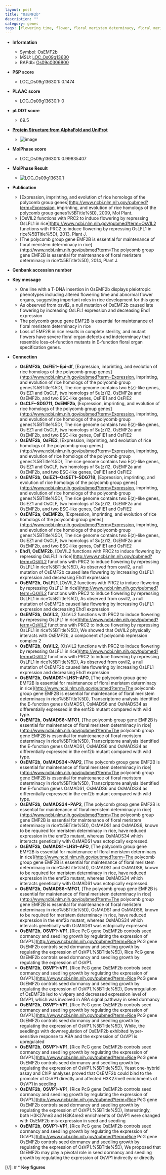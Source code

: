 ```yaml
---
layout: post
title: "OsEMF2b"
description: ""
category: genes
tags: [flowering time, flower, floral meristem determinacy, floral meristem, floral, sterility, floral organ]
---
```


* **Information**  
    + Symbol: OsEMF2b  
    + MSU: [LOC_Os09g13630](http://rice.plantbiology.msu.edu/cgi-bin/ORF_infopage.cgi?orf=LOC_Os09g13630)  
    + RAPdb: [Os09g0306800](http://rapdb.dna.affrc.go.jp/viewer/gbrowse_details/irgsp1?name=Os09g0306800)  

* **PSP score**  
    + LOC_Os09g13630.1: 0.1474 

* **PLAAC score**  
    + LOC_Os09g13630.1: 0 

* **pLDDT score**
    + 69.5

* **[Protein Structure from AlphaFold and UniProt](https://www.uniprot.org/uniprotkb/Q69KN0/entry#structure)**
    + ![image](https://ricepsp.github.io/images/Q6/AF-Q69KN0-F1.png)

* **MolPhase score**
    + LOC_Os09g13630.1: 0.99835407

* **MolPhase Result**
    + ![LOC_Os09g13630.1](https://304243504.github.io/Pictures/LOC_Os09g/LOC_Os09g13630.1.png)

* **Publication**  
    + [Expression, imprinting, and evolution of rice homologs of the polycomb group genes](http://www.ncbi.nlm.nih.gov/pubmed?term=Expression, imprinting, and evolution of rice homologs of the polycomb group genes%5BTitle%5D), 2009, Mol Plant.
    + [OsVIL2 functions with PRC2 to induce flowering by repressing OsLFL1 in rice](http://www.ncbi.nlm.nih.gov/pubmed?term=OsVIL2 functions with PRC2 to induce flowering by repressing OsLFL1 in rice%5BTitle%5D), 2013, Plant J.
    + [The polycomb group gene EMF2B is essential for maintenance of floral meristem determinacy in rice](http://www.ncbi.nlm.nih.gov/pubmed?term=The polycomb group gene EMF2B is essential for maintenance of floral meristem determinacy in rice%5BTitle%5D), 2014, Plant J.

* **Genbank accession number**  

* **Key message**  
    + One line with a T-DNA insertion in OsEMF2b displays pleiotropic phenotypes including altered flowering time and abnormal flower organs, suggesting important roles in rice development for this gene
    + As observed from osvil2, a null mutation of OsEMF2b caused late flowering by increasing OsLFL1 expression and decreasing Ehd1 expression
    + The polycomb group gene EMF2B is essential for maintenance of floral meristem determinacy in rice
    + Loss of EMF2B in rice results in complete sterility, and mutant flowers have severe floral organ defects and indeterminacy that resemble loss-of-function mutants in E-function floral organ specification genes.

* **Connection**  
    + __OsEMF2b__, __OsFIE1~Epi-df__, [Expression, imprinting, and evolution of rice homologs of the polycomb group genes](http://www.ncbi.nlm.nih.gov/pubmed?term=Expression, imprinting, and evolution of rice homologs of the polycomb group genes%5BTitle%5D), The rice genome contains two E(z)-like genes, OsiEZ1 and OsCLF, two homologs of Su(z)12, OsEMF2a and OsEMF2b, and two ESC-like genes, OsFIE1 and OsFIE2
    + __OsCLF~SDG711__, __OsEMF2b__, [Expression, imprinting, and evolution of rice homologs of the polycomb group genes](http://www.ncbi.nlm.nih.gov/pubmed?term=Expression, imprinting, and evolution of rice homologs of the polycomb group genes%5BTitle%5D), The rice genome contains two E(z)-like genes, OsiEZ1 and OsCLF, two homologs of Su(z)12, OsEMF2a and OsEMF2b, and two ESC-like genes, OsFIE1 and OsFIE2
    + __OsEMF2b__, __OsFIE2__, [Expression, imprinting, and evolution of rice homologs of the polycomb group genes](http://www.ncbi.nlm.nih.gov/pubmed?term=Expression, imprinting, and evolution of rice homologs of the polycomb group genes%5BTitle%5D), The rice genome contains two E(z)-like genes, OsiEZ1 and OsCLF, two homologs of Su(z)12, OsEMF2a and OsEMF2b, and two ESC-like genes, OsFIE1 and OsFIE2
    + __OsEMF2b__, __OsiEZ1~OsSET1~SDG718__, [Expression, imprinting, and evolution of rice homologs of the polycomb group genes](http://www.ncbi.nlm.nih.gov/pubmed?term=Expression, imprinting, and evolution of rice homologs of the polycomb group genes%5BTitle%5D), The rice genome contains two E(z)-like genes, OsiEZ1 and OsCLF, two homologs of Su(z)12, OsEMF2a and OsEMF2b, and two ESC-like genes, OsFIE1 and OsFIE2
    + __OsEMF2a__, __OsEMF2b__, [Expression, imprinting, and evolution of rice homologs of the polycomb group genes](http://www.ncbi.nlm.nih.gov/pubmed?term=Expression, imprinting, and evolution of rice homologs of the polycomb group genes%5BTitle%5D), The rice genome contains two E(z)-like genes, OsiEZ1 and OsCLF, two homologs of Su(z)12, OsEMF2a and OsEMF2b, and two ESC-like genes, OsFIE1 and OsFIE2
    + __Ehd1__, __OsEMF2b__, [OsVIL2 functions with PRC2 to induce flowering by repressing OsLFL1 in rice](http://www.ncbi.nlm.nih.gov/pubmed?term=OsVIL2 functions with PRC2 to induce flowering by repressing OsLFL1 in rice%5BTitle%5D), As observed from osvil2, a null mutation of OsEMF2b caused late flowering by increasing OsLFL1 expression and decreasing Ehd1 expression
    + __OsEMF2b__, __OsLFL1__, [OsVIL2 functions with PRC2 to induce flowering by repressing OsLFL1 in rice](http://www.ncbi.nlm.nih.gov/pubmed?term=OsVIL2 functions with PRC2 to induce flowering by repressing OsLFL1 in rice%5BTitle%5D), As observed from osvil2, a null mutation of OsEMF2b caused late flowering by increasing OsLFL1 expression and decreasing Ehd1 expression
    + __OsEMF2b__, __OsVIL2__, [OsVIL2 functions with PRC2 to induce flowering by repressing OsLFL1 in rice](http://www.ncbi.nlm.nih.gov/pubmed?term=OsVIL2 functions with PRC2 to induce flowering by repressing OsLFL1 in rice%5BTitle%5D), We showed that OsVIL2 physically interacts with OsEMF2b, a component of polycomb repression complex 2
    + __OsEMF2b__, __OsVIL2__, [OsVIL2 functions with PRC2 to induce flowering by repressing OsLFL1 in rice](http://www.ncbi.nlm.nih.gov/pubmed?term=OsVIL2 functions with PRC2 to induce flowering by repressing OsLFL1 in rice%5BTitle%5D), As observed from osvil2, a null mutation of OsEMF2b caused late flowering by increasing OsLFL1 expression and decreasing Ehd1 expression
    + __OsEMF2b__, __OsMADS1~LHS1~AFO__, [The polycomb group gene EMF2B is essential for maintenance of floral meristem determinacy in rice](http://www.ncbi.nlm.nih.gov/pubmed?term=The polycomb group gene EMF2B is essential for maintenance of floral meristem determinacy in rice%5BTitle%5D), Transcriptome analysis identified the E-function genes OsMADS1, OsMADS6 and OsMADS34 as differentially expressed in the emf2b mutant compared with wild type.
    + __OsEMF2b__, __OsMADS6~MFO1__, [The polycomb group gene EMF2B is essential for maintenance of floral meristem determinacy in rice](http://www.ncbi.nlm.nih.gov/pubmed?term=The polycomb group gene EMF2B is essential for maintenance of floral meristem determinacy in rice%5BTitle%5D), Transcriptome analysis identified the E-function genes OsMADS1, OsMADS6 and OsMADS34 as differentially expressed in the emf2b mutant compared with wild type.
    + __OsEMF2b__, __OsMADS34~PAP2__, [The polycomb group gene EMF2B is essential for maintenance of floral meristem determinacy in rice](http://www.ncbi.nlm.nih.gov/pubmed?term=The polycomb group gene EMF2B is essential for maintenance of floral meristem determinacy in rice%5BTitle%5D), Transcriptome analysis identified the E-function genes OsMADS1, OsMADS6 and OsMADS34 as differentially expressed in the emf2b mutant compared with wild type.
    + __OsEMF2b__, __OsMADS34~PAP2__, [The polycomb group gene EMF2B is essential for maintenance of floral meristem determinacy in rice](http://www.ncbi.nlm.nih.gov/pubmed?term=The polycomb group gene EMF2B is essential for maintenance of floral meristem determinacy in rice%5BTitle%5D), OsMADS1 and OsMADS6, known to be required for meristem determinacy in rice, have reduced expression in the emf2b mutant, whereas OsMADS34 which interacts genetically with OsMADS1 was ectopically expressed.
    + __OsEMF2b__, __OsMADS1~LHS1~AFO__, [The polycomb group gene EMF2B is essential for maintenance of floral meristem determinacy in rice](http://www.ncbi.nlm.nih.gov/pubmed?term=The polycomb group gene EMF2B is essential for maintenance of floral meristem determinacy in rice%5BTitle%5D), OsMADS1 and OsMADS6, known to be required for meristem determinacy in rice, have reduced expression in the emf2b mutant, whereas OsMADS34 which interacts genetically with OsMADS1 was ectopically expressed.
    + __OsEMF2b__, __OsMADS6~MFO1__, [The polycomb group gene EMF2B is essential for maintenance of floral meristem determinacy in rice](http://www.ncbi.nlm.nih.gov/pubmed?term=The polycomb group gene EMF2B is essential for maintenance of floral meristem determinacy in rice%5BTitle%5D), OsMADS1 and OsMADS6, known to be required for meristem determinacy in rice, have reduced expression in the emf2b mutant, whereas OsMADS34 which interacts genetically with OsMADS1 was ectopically expressed.
    + __OsEMF2b__, __OSVP1~VP1__, [Rice PcG gene OsEMF2b controls seed dormancy and seedling growth by regulating the expression of OsVP1.](http://www.ncbi.nlm.nih.gov/pubmed?term=Rice PcG gene OsEMF2b controls seed dormancy and seedling growth by regulating the expression of OsVP1.%5BTitle%5D), Rice PcG gene OsEMF2b controls seed dormancy and seedling growth by regulating the expression of OsVP1.
    + __OsEMF2b__, __OSVP1~VP1__, [Rice PcG gene OsEMF2b controls seed dormancy and seedling growth by regulating the expression of OsVP1.](http://www.ncbi.nlm.nih.gov/pubmed?term=Rice PcG gene OsEMF2b controls seed dormancy and seedling growth by regulating the expression of OsVP1.%5BTitle%5D),  Downregulation of OsEMF2b led to vivipary and decreased expression level of OsVP1, which was involved in ABA signal pathway in seed dormancy
    + __OsEMF2b__, __OSVP1~VP1__, [Rice PcG gene OsEMF2b controls seed dormancy and seedling growth by regulating the expression of OsVP1.](http://www.ncbi.nlm.nih.gov/pubmed?term=Rice PcG gene OsEMF2b controls seed dormancy and seedling growth by regulating the expression of OsVP1.%5BTitle%5D),  While, the seedlings with downregulation of OsEMF2b exhibited hyper-sensitive response to ABA and the expression of OsVP1 is upregulated
    + __OsEMF2b__, __OSVP1~VP1__, [Rice PcG gene OsEMF2b controls seed dormancy and seedling growth by regulating the expression of OsVP1.](http://www.ncbi.nlm.nih.gov/pubmed?term=Rice PcG gene OsEMF2b controls seed dormancy and seedling growth by regulating the expression of OsVP1.%5BTitle%5D),  Yeast one-hybrid assay and ChIP analyses proved that OsEMF2b could bind to the promoter of OsVP1 directly and affected H3K27me3 enrichments of OsVP1 in seedling
    + __OsEMF2b__, __OSVP1~VP1__, [Rice PcG gene OsEMF2b controls seed dormancy and seedling growth by regulating the expression of OsVP1.](http://www.ncbi.nlm.nih.gov/pubmed?term=Rice PcG gene OsEMF2b controls seed dormancy and seedling growth by regulating the expression of OsVP1.%5BTitle%5D),  Interestingly, both H3K27me3 and H3K4me3 enrichments of OsVP1 were changed with OsEMF2b mis-expression in seed and seedling
    + __OsEMF2b__, __OSVP1~VP1__, [Rice PcG gene OsEMF2b controls seed dormancy and seedling growth by regulating the expression of OsVP1.](http://www.ncbi.nlm.nih.gov/pubmed?term=Rice PcG gene OsEMF2b controls seed dormancy and seedling growth by regulating the expression of OsVP1.%5BTitle%5D),  We proposed that OsEMF2b may play a pivotal role in seed dormancy and seedling growth by regulating the expression of OsVP1 indirectly or directly

[//]: # * **Key figures**  


